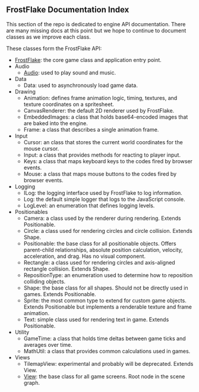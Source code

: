 ## FrostFlake Documentation Index

This section of the repo is dedicated to engine API documentation. There are many
missing docs at this point but we hope to continue to document classes as we improve each class.

These classes form the FrostFlake API:

- [FrostFlake](/docs/FrostFlake.md): the core game class and application entry point.
- Audio
    - [Audio](/docs/Audio/Audio.md): used to play sound and music.
- Data
    - Data: used to asynchronously load game data.
- Drawing
    - Animation: defines frame animation logic, timing, textures, and texture coordinates on a spritesheet.
    - CanvasRenderer: the default 2D renderer used by FrostFlake.
    - EmbeddedImages: a class that holds base64-encoded images that are baked into the engine.
    - Frame: a class that describes a single animation frame.
- Input
    - Cursor: an class that stores the current world coordinates for the mouse cursor.
    - Input: a class that provides methods for reacting to player input.
    - Keys: a class that maps keyboard keys to the codes fired by browser events.
    - Mouse: a class that maps mouse buttons to the codes fired by browser events.
- Logging
    - ILog: the logging interface used by FrostFlake to log information.
    - Log: the default simple logger that logs to the JavaScript console.
    - LogLevel: an enumeration that defines logging levels.
- Positionables
    - Camera: a class used by the renderer during rendering. Extends Positionable.
    - Circle: a class used for rendering circles and circle collision. Extends Shape.
    - Positionable: the base class for all positionable objects. Offers parent-child relationships, absolute position calculation, velocity, acceleration, and drag. Has no visual component.
    - Rectangle: a class used for rendering circles and axis-aligned rectangle collision. Extends Shape.
    - RepositionType: an enumeration used to determine how to reposition colliding objects.
    - Shape: the base class for all shapes. Should not be directly used in games. Extends Positionable.
    - Sprite: the most common type to extend for custom game objects. Extends Positionable but implements a renderable texture and frame animation.
    - Text: simple class used for rendering text in game. Extends Positionable.
- Utility
    - GameTime: a class that holds time deltas between game ticks and averages over time.
    - MathUtil: a class that provides common calculations used in games.
- Views
    - TilemapView: experimental and probably will be deprecated. Extends View.
    - [View](/docs/Views/View.md): the base class for all game screens. Root node in the scene graph.